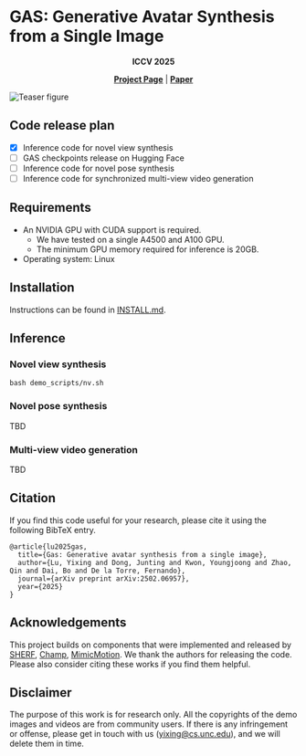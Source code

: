 # GAS: Generative Avatar Synthesis from a Single Image
  <p align="center">
  <strong>ICCV 2025</strong>
  </p>
  <p align="center">
    <a href="https://humansensinglab.github.io/GAS/"><strong>Project Page</strong></a>
    |
    <a href="https://arxiv.org/abs/2502.06957"><strong>Paper</strong></a>

  </p> 

![Teaser figure](assets/teaser.png)
## Code release plan
- [x] Inference code for novel view synthesis
- [ ] GAS checkpoints release on Hugging Face 
- [ ] Inference code for novel pose synthesis
- [ ] Inference code for synchronized multi-view video generation

## Requirements
* An NVIDIA GPU with CUDA support is required. 
  * We have tested on a single A4500 and A100 GPU.
  * The minimum GPU memory required for inference is 20GB.
* Operating system: Linux
## Installation
Instructions can be found in [INSTALL.md](docs/INSTALL.md).


## Inference
### Novel view synthesis
```
bash demo_scripts/nv.sh
```

### Novel pose synthesis
TBD

### Multi-view video generation
TBD

## Citation

If you find this code useful for your research, please cite it using the following BibTeX entry.

```
@article{lu2025gas,
  title={Gas: Generative avatar synthesis from a single image},
  author={Lu, Yixing and Dong, Junting and Kwon, Youngjoong and Zhao, Qin and Dai, Bo and De la Torre, Fernando},
  journal={arXiv preprint arXiv:2502.06957},
  year={2025}
}
```
## Acknowledgements
This project builds on components that were implemented and released by [SHERF](https://github.com/skhu101/SHERF?tab=readme-ov-file), [Champ](https://github.com/fudan-generative-vision/champ), [MimicMotion](https://github.com/tencent/MimicMotion). We thank the authors for releasing the code. Please also consider citing these works if you find them helpful.

## Disclaimer
The purpose of this work is for research only. All the copyrights of the demo images and videos are from community users. If there is any infringement or offense, please get in touch with us (yixing@cs.unc.edu), and we will delete them in time.